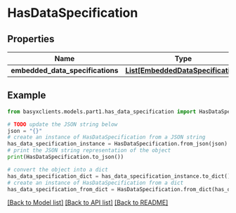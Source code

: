 # HasDataSpecification


## Properties

Name | Type | Description | Notes
------------ | ------------- | ------------- | -------------
**embedded_data_specifications** | [**List[EmbeddedDataSpecification]**](EmbeddedDataSpecification.md) |  | [optional] 

## Example

```python
from basyxclients.models.part1.has_data_specification import HasDataSpecification

# TODO update the JSON string below
json = "{}"
# create an instance of HasDataSpecification from a JSON string
has_data_specification_instance = HasDataSpecification.from_json(json)
# print the JSON string representation of the object
print(HasDataSpecification.to_json())

# convert the object into a dict
has_data_specification_dict = has_data_specification_instance.to_dict()
# create an instance of HasDataSpecification from a dict
has_data_specification_from_dict = HasDataSpecification.from_dict(has_data_specification_dict)
```
[[Back to Model list]](../README.md#documentation-for-models) [[Back to API list]](../README.md#documentation-for-api-endpoints) [[Back to README]](../README.md)


